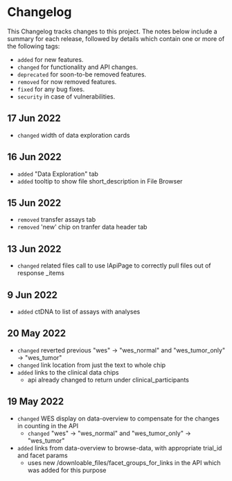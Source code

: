 # Changelog

This Changelog tracks changes to this project. The notes below include a summary for each release, followed by details which contain one or more of the following tags:

- `added` for new features.
- `changed` for functionality and API changes.
- `deprecated` for soon-to-be removed features.
- `removed` for now removed features.
- `fixed` for any bug fixes.
- `security` in case of vulnerabilities.

## 17 Jun 2022

- `changed` width of data exploration cards

## 16 Jun 2022

- `added` "Data Exploration" tab
- `added` tooltip to show file short_description in File Browser


## 15 Jun 2022

- `removed` transfer assays tab
- `removed` 'new' chip on tranfer data header tab

## 13 Jun 2022

- `changed` related files call to use IApiPage to correctly pull files out of response _items

## 9 Jun 2022

- `added` ctDNA to list of assays with analyses

## 20 May 2022

- `changed` reverted previous "wes" -> "wes_normal" and "wes_tumor_only" -> "wes_tumor"
- `changed` link location from just the text to whole chip
- `added` links to the clinical data chips
  - api already changed to return under clinical_participants

## 19 May 2022

- `changed` WES display on data-overview to compensate for the changes in counting in the API
  - `changed` "wes" -> "wes_normal" and "wes_tumor_only" -> "wes_tumor"
- `added` links from data-overview to browse-data, with appropriate trial_id and facet params
  - uses new /downloable_files/facet_groups_for_links in the API which was added for this purpose
